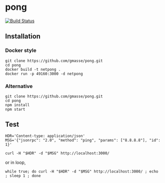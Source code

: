 # pong
[![Build Status](https://travis-ci.com/gmasse/pong.svg?branch=master)](https://travis-ci.com/gmasse/pong)

## Installation

### Docker style

```shell
git clone https://github.com/gmasse/pong.git
cd pong
docker build -t netpong .
docker run -p 49160:3000 -d netpong
```

### Alternative

```shell
git clone https://github.com/gmasse/pong.git
cd pong
npm install
npm start
```


## Test

```shell
HDR='Content-type: application/json'
MSG='{"jsonrpc": "2.0", "method": "ping", "params": ["8.8.8.8"], "id": 1}'
```

```shell
curl -H "$HDR" -d "$MSG" http://localhost:3000/
```

or in loop,
```shell
while true; do curl -H "$HDR" -d "$MSG" http://localhost:3000/ ; echo ; sleep 1 ; done
```
